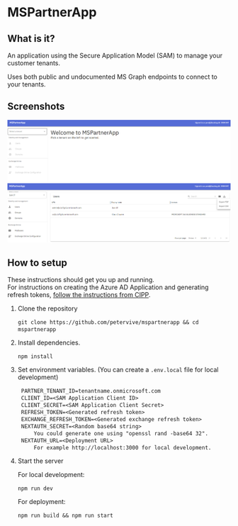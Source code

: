 # MSPartnerApp

## What is it?

An application using the Secure Application Model (SAM) to manage your customer tenants.

Uses both public and undocumented MS Graph endpoints to connect to your tenants.

## Screenshots

![Main view](/.github/screenshots/mainview.png)
![Users view](/.github/screenshots/usersview.png)

## How to setup

These instructions should get you up and running.  
For instructions on creating the Azure AD Application and generating refresh tokens, [follow the instructions from CIPP](https://cipp.app/docs/user/gettingstarted/prerequisites/).

1. Clone the repository
   ```
   git clone https://github.com/petervive/mspartnerapp && cd mspartnerapp
   ```
2. Install dependencies.
   ```
   npm install
   ```
3. Set environment variables. (You can create a `.env.local` file for local development)
   ```
    PARTNER_TENANT_ID=tenantname.onmicrosoft.com
    CLIENT_ID=<SAM Application Client ID>
    CLIENT_SECRET=<SAM Application Client Secret>
    REFRESH_TOKEN=<Generated refresh token>
    EXCHANGE_REFRESH_TOKEN=<Generated exchange refresh token>
    NEXTAUTH_SECRET=<Random base64 string>
        You could generate one using "openssl rand -base64 32".
    NEXTAUTH_URL=<Deployment URL>
        For example http://localhost:3000 for local development.
   ```
4. Start the server

   For local development:

   ```
   npm run dev
   ```

   For deployment:

   ```
   npm run build && npm run start
   ```
